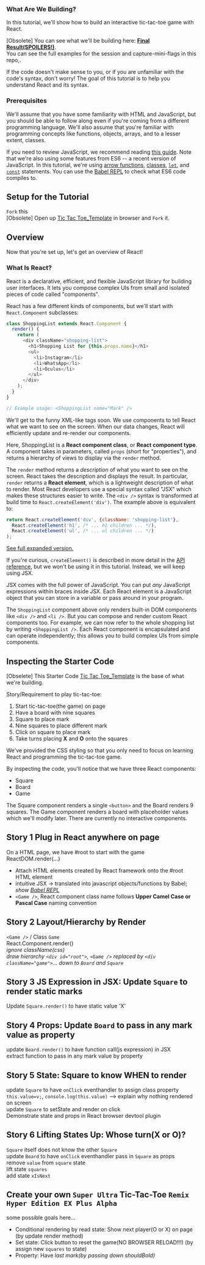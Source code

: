 ### What Are We Building?

In this tutorial, we'll show how to build an interactive tic-tac-toe game with React.

[Obsolete] You can see what we'll be building here: **[Final Result(SPOILERS!)](https://codesandbox.io/s/64n9o67n9r)**.  
You can see the full examples for the session and capture-mini-flags in this repo,.  

If the code doesn't make sense to you, or if you are unfamiliar with the code's syntax, don't worry! The goal of this tutorial is to help you understand React and its syntax.

### Prerequisites

We'll assume that you have some familiarity with HTML and JavaScript, but you should be able to follow along even if you're coming from a different programming language. We'll also assume that you're familiar with programming concepts like functions, objects, arrays, and to a lesser extent, classes.

If you need to review JavaScript, we recommend reading [this guide](https://developer.mozilla.org/en-US/docs/Web/JavaScript/A_re-introduction_to_JavaScript). Note that we're also using some features from ES6 -- a recent version of JavaScript. In this tutorial, we're using [arrow functions](https://developer.mozilla.org/en-US/docs/Web/JavaScript/Reference/Functions/Arrow_functions), [classes](https://developer.mozilla.org/en-US/docs/Web/JavaScript/Reference/Classes), [`let`](https://developer.mozilla.org/en-US/docs/Web/JavaScript/Reference/Statements/let), and [`const`](https://developer.mozilla.org/en-US/docs/Web/JavaScript/Reference/Statements/const) statements. You can use the [Babel REPL](babel://es5-syntax-example) to check what ES6 code compiles to.

## Setup for the Tutorial
`Fork` this  
[Obsolete] Open up [Tic Tac Toe_Template](https://codesandbox.io/s/l73mljqz2z) in browser and `Fork` it.

## Overview

Now that you're set up, let's get an overview of React!

### What Is React?

React is a declarative, efficient, and flexible JavaScript library for building user interfaces. It lets you compose complex UIs from small and isolated pieces of code called "components".

React has a few different kinds of components, but we'll start with `React.Component` subclasses:

```javascript
class ShoppingList extends React.Component {
  render() {
    return (
      <div className="shopping-list">
        <h1>Shopping List for {this.props.name}</h1>
        <ul>
          <li>Instagram</li>
          <li>WhatsApp</li>
          <li>Oculus</li>
        </ul>
      </div>
    );
  }
}

// Example usage: <ShoppingList name="Mark" />
```

We'll get to the funny XML-like tags soon. We use components to tell React what we want to see on the screen. When our data changes, React will efficiently update and re-render our components.

Here, ShoppingList is a **React component class**, or **React component type**. A component takes in parameters, called `props` (short for "properties"), and returns a hierarchy of views to display via the `render` method.

The `render` method returns a *description* of what you want to see on the screen. React takes the description and displays the result. In particular, `render` returns a **React element**, which is a lightweight description of what to render. Most React developers use a special syntax called "JSX" which makes these structures easier to write. The `<div />` syntax is transformed at build time to `React.createElement('div')`. The example above is equivalent to:

```javascript
return React.createElement('div', {className: 'shopping-list'},
  React.createElement('h1', /* ... h1 children ... */),
  React.createElement('ul', /* ... ul children ... */)
);
```

[See full expanded version.](babel://tutorial-expanded-version)

If you're curious, `createElement()` is described in more detail in the [API reference](/docs/react-api.html#createelement), but we won't be using it in this tutorial. Instead, we will keep using JSX.

JSX comes with the full power of JavaScript. You can put *any* JavaScript expressions within braces inside JSX. Each React element is a JavaScript object that you can store in a variable or pass around in your program.

The `ShoppingList` component above only renders built-in DOM components like `<div />` and `<li />`. But you can compose and render custom React components too. For example, we can now refer to the whole shopping list by writing `<ShoppingList />`. Each React component is encapsulated and can operate independently; this allows you to build complex UIs from simple components.

## Inspecting the Starter Code

[Obselete] This Starter Code [Tic Tac Toe_Template](https://codesandbox.io/s/l73mljqz2z) is the base of what we're building.  
 
Story/Requirement to play tic-tac-toe:
1. Start tic-tac-toe(the game) on page
2. Have a board with nine squares
3. Square to place mark
4. Nine squares to place different mark
5. Click on square to place mark
6. Take turns placing **X** and **O** onto the squares

We've provided the CSS styling so that you only need to focus on learning React and programming the tic-tac-toe game.

By inspecting the code, you'll notice that we have three React components:

* Square
* Board
* Game

The Square component renders a single `<button>` and the Board renders 9 squares. The Game component renders a board with placeholder values which we'll modify later. There are currently no interactive components.

## Story 1 Plug in React anywhere on page

On a HTML page, we have #root to start with the game
ReactDOM.render(...)
  - Attach HTML elements created by React framework onto the #root HTML element
  - intuitive JSX -> translated into javascript objects/functions by Babel;  
  _show [Babel REPL](https://babeljs.io/repl/#?presets=react&code_lz=MYewdgzgLgBApgGzgWzmWBeGAeAFgRgD4AJRBEAGhgHcQAnBAEwEJsB6AwgbgChRJY_KAEMAlmDh0YWRiGABXVOgB0AczhQAokiVQAQgE8AkowAUAcjogQUcwEpeAJTjDgUACIB5ALLK6aRklTRBQ0KCohMQk6Bx4gA)_
  - `<Game />`, React component class name follows **Upper Camel Case or Pascal Case** naming convention
  
## Story 2 Layout/Hierarchy by Render

`<Game />` / Class `Game`  
 React.Component.render()  
*ignore className(css)*  
*draw hierarchy `<div id="root">`, `<Game />` replaced by `<div className="game">`... down to `Board` and `Square`*

## Story 3 JS Expression in JSX: Update `Square` to render static marks

Update `Square.render()` to have static value 'X'

## Story 4 Props: Update `Board` to pass in any mark value as property
update `Board.render()` to have function call(js expression) in JSX  
extract function to pass in any mark value by property

## Story 5 State: Square to know **WHEN** to render
update `Square` to have `onClick` eventhandler to assign class property `this.value=v;`, `console.log(this.value)` --> explain why nothing rendered on screen  
update `Square` to setState and render on click  
Demonstrate state and props in React browser devtool plugin

## Story 6 Lifting States Up: Whose turn(X or O)?
`Square` itself does not know the other `Square`  
update `Board` to have `onClick` eventhandler pass in `Square` as props  
remove `value` from `square` state  
lift state `squares`  
add state `xIsNext`

## Create your own `Super Ultra` Tic-Tac-Toe `Remix Hyper Edition EX Plus Alpha`
some possible goals here...
- Conditional rendering by read state: Show next player(O or X) on page (by update render method)
- Set state: Click button to reset the game(NO BROWSER RELOAD!!!) (by assign new `squares` to state)
- Property: Have <em> last mark(by passing down shouldBold)